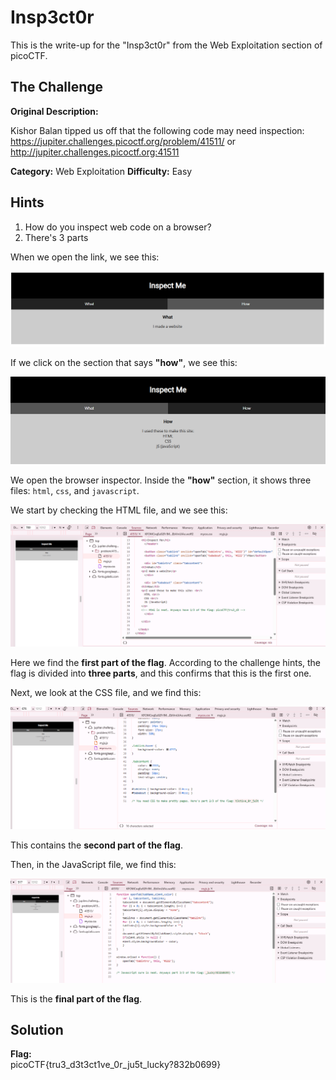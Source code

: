 # Insp3ct0r

This is the write-up for the "Insp3ct0r" from the Web Exploitation section of picoCTF.

## The Challenge

**Original Description:**

Kishor Balan tipped us off that the following code may need inspection:
https://jupiter.challenges.picoctf.org/problem/41511/
or http://jupiter.challenges.picoctf.org:41511

**Category:** Web Exploitation
**Difficulty:** Easy 

## Hints

1. How do you inspect web code on a browser?
2. There's 3 parts



When we open the link, we see this:

![Initial Page](./img/what.png)

If we click on the section that says **"how"**, we see this:

![How Section](./img/how.png)

We open the browser inspector. Inside the **"how"** section, it shows three files: `html`, `css`, and `javascript`.

We start by checking the HTML file, and we see this:

![Part 1](./img/part1.png)

Here we find the **first part of the flag**. According to the challenge hints, the flag is divided into **three parts**, and this confirms that this is the first one.

Next, we look at the CSS file, and we find this:

![Part 2](./img/part2.png)

This contains the **second part of the flag**.

Then, in the JavaScript file, we find this:

![Part 3](./img/part3.png)

This is the **final part of the flag**.

## Solution

**Flag:**  
picoCTF{tru3_d3t3ct1ve_0r_ju5t_lucky?832b0699}
